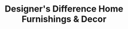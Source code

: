 ---
title: "Designer's Difference Home Furnishings & Decor"
url: /dunedin/designers-difference-home-furnishings-and-decor/
shop: houseware
---